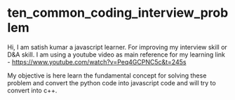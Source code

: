 # ten_common_coding_interview_problem

Hi, I am satish kumar a javascript learner. For improving my interview skill or
D&A skill. I am using a youtube video as main reference for my learning
link - https://www.youtube.com/watch?v=Peq4GCPNC5c&t=245s 

My objective is here learn the fundamental concept for solving these problem and
convert the python code into javascript code and will try to convert into c++.

